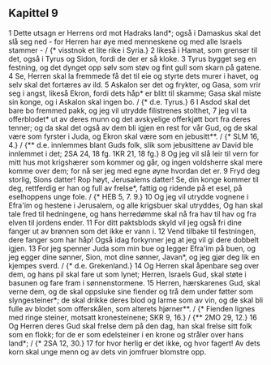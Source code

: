 ## Kapittel 9

1 Dette utsagn er Herrens ord mot Hadraks land*; også i Damaskus skal det slå seg ned - for Herren har øye med menneskene og med alle Israels stammer - / {* visstnok et lite rike i Syria.}
2 likeså i Hamat, som grenser til det, også i Tyrus og Sidon, fordi de der er så kloke.
3 Tyrus bygget seg en festning, og det dynget opp sølv som støv og fint gull som skarn på gatene.
4 Se, Herren skal la fremmede få det til eie og styrte dets murer i havet, og selv skal det fortæres av ild.
5 Askalon ser det og frykter, og Gasa, som vrir seg i angst, likeså Ekron, fordi dets håp* er blitt til skamme; Gasa skal miste sin konge, og i Askalon skal ingen bo. / {* d.e. Tyrus.}
6 I Asdod skal det bare bo fremmed pakk, og jeg vil utrydde filistrenes stolthet,
7 jeg vil ta offerblodet* ut av deres munn og det avskyelige offerkjøtt bort fra deres tenner; og da skal det også av dem bli igjen en rest for vår Gud, og de skal være som fyrster i Juda, og Ekron skal være som en jebusitt**. / {* SLM 16, 4.} / {** d.e. innlemmes blant Guds folk, slik som jebusittene av David ble innlemmet i det; 2SA 24, 18 fg. 1KR 21, 18 fg.}
8 Og jeg vil slå leir til vern for mitt hus mot krigshærer som kommer og går, og ingen voldsherre skal mere komme over dem; for nå ser jeg med egne øyne hvordan det er.
9 Fryd deg storlig, Sions datter! Rop høyt, Jerusalems datter! Se, din konge kommer til deg, rettferdig er han og full av frelse*, fattig og ridende på et esel, på eselhoppens unge fole. / {* HEB 5, 7. 9.}
10 Og jeg vil utrydde vognene i Efra'im og hestene i Jerusalem, og alle krigsbuer skal utryddes, Og han skal tale fred til hedningene, og hans herredømme skal nå fra hav til hav og fra elven til jordens ender.
11 For ditt paktsblods skyld vil jeg også fri dine fanger ut av brønnen som det ikke er vann i.
12 Vend tilbake til festningen, dere fanger som har håp! Også idag forkynner jeg at jeg vil gi dere dobbelt igjen.
13 For jeg spenner Juda som min bue og legger Efra'im på buen, og jeg egger dine sønner, Sion, mot dine sønner, Javan*, og jeg gjør deg lik en kjempes sverd. / {* d.e. Grekenland.}
14 Og Herren skal åpenbare seg over dem, og hans pil skal fare ut som lynet; Herren, Israels Gud, skal støte i basunen og fare fram i sønnenstormene.
15 Herren, hærskarenes Gud, skal verne dem, og de skal oppsluke sine fiender og trå dem under føtter som slyngesteiner*; de skal drikke deres blod og larme som av vin, og de skal bli fulle av blodet som offerskålen, som alterets hjørner**. / {* Fienden lignes med ringe steiner, motsatt kronesteinene; SKR 9, 16.} / {** 2MO 29, 12.}
16 Og Herren deres Gud skal frelse dem på den dag, han skal frelse sitt folk som en flokk; for de er som edelsteiner i en krone og stråler over hans land*; / {* 2SA 12, 30.}
17 for hvor herlig er det ikke, og hvor fagert! Av dets korn skal unge menn og av dets vin jomfruer blomstre opp.
